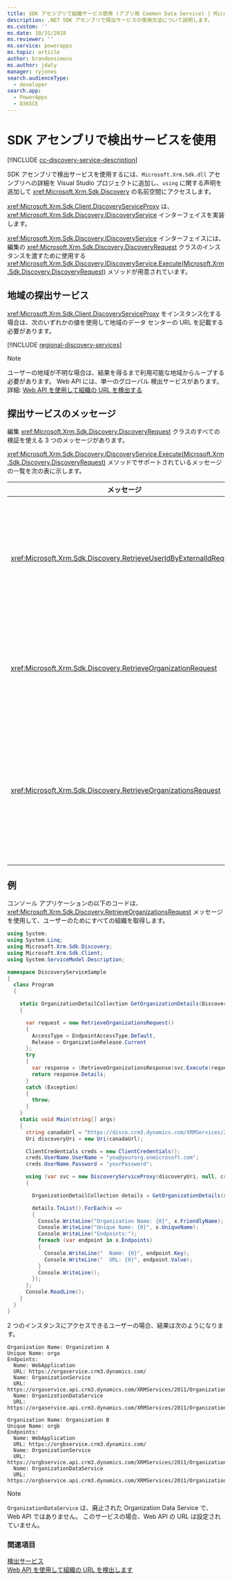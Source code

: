 ```yaml
---
title: SDK アセンブリで組織サービス使用 (アプリ用 Common Data Service) | Microsoft Docs
description: .NET SDK アセンブリで探出サービスの使用方法について説明します。
ms.custom: ''
ms.date: 10/31/2018
ms.reviewer: ''
ms.service: powerapps
ms.topic: article
author: brandonsimons
ms.author: jdaly
manager: ryjones
search.audienceType:
  - developer
search.app:
  - PowerApps
  - D365CE
---
```

# <a name="use-the-discovery-service-with-the-sdk-assemblies"></a>SDK アセンブリで検出サービスを使用

[!INCLUDE [cc-discovery-service-description](../includes/cc-discovery-service-description.md)]


SDK アセンブリで検出サービスを使用するには、`Microsoft.Xrm.Sdk.dll` アセンブリへの詳細を Visual Studio プロジェクトに追加し、`using` に関する声明を追加して <xref:Microsoft.Xrm.Sdk.Discovery> の名前空間にアクセスします。 

<xref:Microsoft.Xrm.Sdk.Client.DiscoveryServiceProxy> は、<xref:Microsoft.Xrm.Sdk.Discovery.IDiscoveryService> インターフェイスを実装します。

<xref:Microsoft.Xrm.Sdk.Discovery.IDiscoveryService> インターフェイスには、編集の <xref:Microsoft.Xrm.Sdk.Discovery.DiscoveryRequest> クラスのインスタンスを渡すために使用する <xref:Microsoft.Xrm.Sdk.Discovery.IDiscoveryService.Execute(Microsoft.Xrm.Sdk.Discovery.DiscoveryRequest)> メソッドが用意されています。

## <a name="regional-discovery-services"></a>地域の探出サービス

<xref:Microsoft.Xrm.Sdk.Client.DiscoveryServiceProxy> をインスタンス化する場合は、次のいずれかの値を使用して地域のデータ センターの URL を記載する必要があります。

[!INCLUDE [regional-discovery-services](../../../includes/regional-discovery-services.md)]

> [!NOTE]
> ユーザーの地域が不明な場合は、結果を得るまで利用可能な地域からループする必要があります。 Web API には、単一のグローバル 検出サービスがあります。 詳細: [Web API を使用して組織の URL を検出する](../webapi/discover-url-organization-web-api.md)

## <a name="discovery-service-messages"></a>探出サービスのメッセージ

編集 <xref:Microsoft.Xrm.Sdk.Discovery.DiscoveryRequest> クラスのすべての検証を使える 3 つのメッセージがあります。

 <xref:Microsoft.Xrm.Sdk.Discovery.IDiscoveryService.Execute(Microsoft.Xrm.Sdk.Discovery.DiscoveryRequest)> メソッドでサポートされているメッセージの一覧を次の表に示します。  
  
|メッセージ|説明|  
|-------------|-----------------|  
|<xref:Microsoft.Xrm.Sdk.Discovery.RetrieveUserIdByExternalIdRequest>|アプリ用 CDS にログオンしたユーザーの ID を取得|  
|<xref:Microsoft.Xrm.Sdk.Discovery.RetrieveOrganizationRequest>|単一組織に関する情報を取得します。|  
|<xref:Microsoft.Xrm.Sdk.Discovery.RetrieveOrganizationsRequest>|ユーザーが属するすべての組織に関する情報を取得します。|  

## <a name="example"></a>例

コンソール アプリケーションの以下のコードは、<xref:Microsoft.Xrm.Sdk.Discovery.RetrieveOrganizationsRequest> メッセージを使用して、ユーザーのためにすべての組織を取得します。

```csharp
using System;
using System.Linq;
using Microsoft.Xrm.Sdk.Discovery;
using Microsoft.Xrm.Sdk.Client;
using System.ServiceModel.Description;

namespace DiscoveryServiceSample
{
  class Program
  {

    static OrganizationDetailCollection GetOrganizationDetails(DiscoveryServiceProxy svc)
    {

      var request = new RetrieveOrganizationsRequest()
      {
        AccessType = EndpointAccessType.Default,
        Release = OrganizationRelease.Current
      };
      try
      {
        var response = (RetrieveOrganizationsResponse)svc.Execute(request);
        return response.Details;
      }
      catch (Exception)
      {
        throw;
      }
    }
    static void Main(string[] args)
    {
      string canadaUrl = "https://disco.crm3.dynamics.com/XRMServices/2011/Discovery.svc";
      Uri discoveryUri = new Uri(canadaUrl);

      ClientCredentials creds = new ClientCredentials();
      creds.UserName.UserName = "you@yourorg.onmicrosoft.com";
      creds.UserName.Password = "yourPassword";

      using (var svc = new DiscoveryServiceProxy(discoveryUri, null, creds, null))
      {

        OrganizationDetailCollection details = GetOrganizationDetails(svc);

        details.ToList().ForEach(x =>
        {
          Console.WriteLine("Organization Name: {0}", x.FriendlyName);
          Console.WriteLine("Unique Name: {0}", x.UniqueName);
          Console.WriteLine("Endpoints:");
          foreach (var endpoint in x.Endpoints)
          {
            Console.WriteLine("  Name: {0}", endpoint.Key);
            Console.WriteLine("  URL: {0}", endpoint.Value);
          }
          Console.WriteLine();
        });
      };
      Console.ReadLine();
    }
  }
}

```

2 つのインスタンスにアクセスできるユーザーの場合、結果は次のようになります。

```
Organization Name: Organization A
Unique Name: orga
Endpoints:
  Name: WebApplication
  URL: https://orgaservice.crm3.dynamics.com/
  Name: OrganizationService
  URL: https://orgaservice.api.crm3.dynamics.com/XRMServices/2011/Organization.svc
  Name: OrganizationDataService
  URL: https://orgaservice.api.crm3.dynamics.com/XRMServices/2011/OrganizationData.svc

Organization Name: Organization B
Unique Name: orgb
Endpoints:
  Name: WebApplication
  URL: https://orgbservice.crm3.dynamics.com/
  Name: OrganizationService
  URL: https://orgbservice.api.crm3.dynamics.com/XRMServices/2011/Organization.svc
  Name: OrganizationDataService
  URL: https://orgbservice.api.crm3.dynamics.com/XRMServices/2011/OrganizationData.svc
```

> [!NOTE]
> `OrganizationDataService` は、廃止された Organization Data Service で、Web API ではありません。 このサービスの場合、Web API の URL は設定されていません。


### <a name="see-also"></a>関連項目

[検出サービス](../discovery-service.md)<br />
[Web API を使用して組織の URL を検出します](../webapi/discover-url-organization-web-api.md)